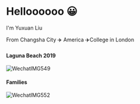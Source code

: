 # Helloooooo :grinning:
I'm Yuxuan Liu 

From Changsha City :airplane: America :airplane:College in London

#### Laguna Beach 2019
![WechatIMG549](https://user-images.githubusercontent.com/96676732/149739135-5e6b9fd0-8007-4955-8728-2b9a430e6f0e.jpeg)

#### Families
![WechatIMG552](https://user-images.githubusercontent.com/96676732/149745377-899165fe-1340-4a84-8617-e1494828e888.jpeg)
